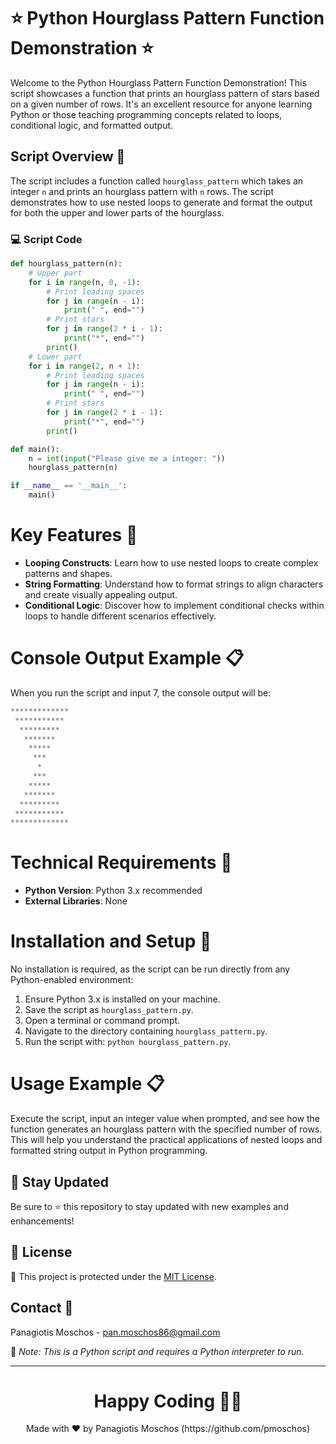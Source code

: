 # ⭐ Python Hourglass Pattern Function Demonstration ⭐

Welcome to the Python Hourglass Pattern Function Demonstration! This script showcases a function that prints an hourglass pattern of stars based on a given number of rows. It's an excellent resource for anyone learning Python or those teaching programming concepts related to loops, conditional logic, and formatted output.

## Script Overview 📘

The script includes a function called `hourglass_pattern` which takes an integer `n` and prints an hourglass pattern with `n` rows. The script demonstrates how to use nested loops to generate and format the output for both the upper and lower parts of the hourglass.

### :computer: Script Code

```python
def hourglass_pattern(n):
    # Upper part
    for i in range(n, 0, -1):
        # Print leading spaces
        for j in range(n - i):
            print(" ", end="")
        # Print stars
        for j in range(2 * i - 1):
            print("*", end="")
        print()
    # Lower part
    for i in range(2, n + 1):
        # Print leading spaces
        for j in range(n - i):
            print(" ", end="")
        # Print stars
        for j in range(2 * i - 1):
            print("*", end="")
        print()

def main():
    n = int(input("Please give me a integer: "))
    hourglass_pattern(n)

if __name__ == '__main__':
    main()
```

# Key Features 🌟
- **Looping Constructs**: Learn how to use nested loops to create complex patterns and shapes.
- **String Formatting**: Understand how to format strings to align characters and create visually appealing output.
- **Conditional Logic**: Discover how to implement conditional checks within loops to handle different scenarios effectively.

# Console Output Example 📋
When you run the script and input 7, the console output will be:

```python
*************
 ***********
  *********
   *******
    *****
     ***
      *
     ***
    *****
   *******
  *********
 ***********
*************
```

# Technical Requirements 🔧
- **Python Version**: Python 3.x recommended
- **External Libraries**: None

# Installation and Setup 🚀
No installation is required, as the script can be run directly from any Python-enabled environment:

1. Ensure Python 3.x is installed on your machine.
2. Save the script as `hourglass_pattern.py`.
3. Open a terminal or command prompt.
4. Navigate to the directory containing `hourglass_pattern.py`.
5. Run the script with: `python hourglass_pattern.py`.

# Usage Example 📋
Execute the script, input an integer value when prompted, and see how the function generates an hourglass pattern with the specified number of rows. This will help you understand the practical applications of nested loops and formatted string output in Python programming.

## 📢 Stay Updated

Be sure to ⭐ this repository to stay updated with new examples and enhancements!

## 📄 License
🔐 This project is protected under the [MIT License](https://mit-license.org/).


## Contact 📧
Panagiotis Moschos - pan.moschos86@gmail.com

🔗 *Note: This is a Python script and requires a Python interpreter to run.*

---
<h1 align=center>Happy Coding 👨‍💻 </h1>

<p align="center">
  Made with ❤️ by Panagiotis Moschos (https://github.com/pmoschos)
</p>